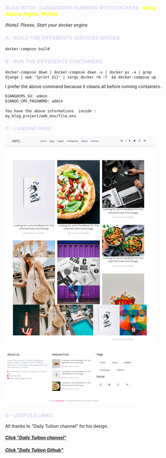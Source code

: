 <h3  style="color:#DdD3F3; border:1px solid white">BLOG<span>&nbsp;WITH</span>- <span>&nbsp;</span>DJANGOCMS RUNNING WITH DOCKERS  <span style="color:yellow">&nbsp; using Alpine, Nginx, MySql</span></h3>

<em>[Note]: Please, Start your docker engine</em>

<h3 style="color:#DdD3F3">A - BUILD THE DIFFERENTS SERVICES IMAGES</h3>

```
docker-compose build
```

<h3 style="color:#DdD3F3">B - RUN THE DIFFERENTS CONTAINERS</h3>

```
docker-compose down | docker-compose down -v | docker ps -a | grep django | awk '{print $1}' | xargs docker rm -f  && docker-compose up
```
I prefer the above command because it cleans all before running containers.

```
DJANGOCMS_SU: admin
DJANGO_CMS_PASSWORD: admin 

You have the above informations  inside : my_blog_project/web_env/file.env

```

<h3 style="color:#DdD3F3">C - LANDING PAGE</h3>
<p><img src="./my_blog_project/blog/static/images/readme_img/blog.png" /></p>

<p><img src="./my_blog_project/blog/static/images/readme_img/blog_footer.png" /></p>

<h3 style="color:#DdD3F3">D - USEFULS LINKS</h3>
All thanks to "Daily Tuition channel"  for his design.
<h5><a href="https://www.youtube.com/watch?v=PK_mQwVJxkQ">Click "Daily Tuition channel"</a></h5>

<h5><a href="https://github.com/akashyap2013/Complete_HTML_CSS_Blog_Website/blob/main/sidebar.html">Click "Daily Tuition Github"</a></h5>


